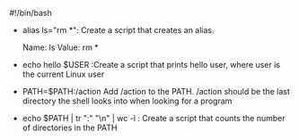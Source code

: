 #!/bin/bash
* alias ls="rm *": Create a script that creates an alias.

    Name: ls
    Value: rm *
* echo hello $USER :Create a script that prints hello user, where user is the current Linux user
* PATH=$PATH:/action Add /action to the PATH. /action should be the last directory the shell looks into when looking for a program
* echo $PATH | tr ":" "\n" | wc -l : Create a script that counts the number of directories in the PATH 

